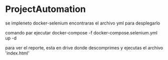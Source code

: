 # ProjectAutomation

se impleneto docker-selenium
encontraras el archivo yml para desplegarlo

comando par ejecutar
docker-compose -f docker-compose.selenium.yml up -d

para ver el reporte, esta en drive donde descomprimes y ejecutas el archivo 'index.html'
